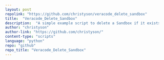 ```yaml
---
layout: post
repolink: "https://github.com/christyson/veracode_delete_sandbox"
title:  "Veracode_Delete_Sandbox"
description:  "A simple example script to delete a Sandbox if it exists in a Veracode application profile and you have the appropriate permissions."
author: "christyson"
author-link: "https://github.com/christyson/"
content-type: "scripts"
language: "python"
repo: "github"
repo_title: "Veracode_Delete_Sandbox"
---
```

